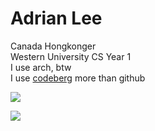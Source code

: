 # Adrian Lee
Canada Hongkonger  
Western University CS Year 1  
I use arch, btw  
I use <a href="https://codeberg.org/reihoron">codeberg</a> more than github

<a href="https://github-readme-stats.vercel.app/api?username=Adrian400811&count_private=true&show_icons=true&theme=chartreuse-dark">
	<img aligh="center" src="https://github-readme-stats.vercel.app/api?username=Adrian400811&bg_color=30,e96443,904e95&title_color=fff&text_color=fff"/>
</a>
<p/>
<a href="https://github.com/Adrian400811">
	<img align="center" src="https://github-readme-stats.vercel.app/api/top-langs/?username=Adrian400811&bg_color=30,e96443,904e95&title_color=ff&text_color=fff" />
</a>
